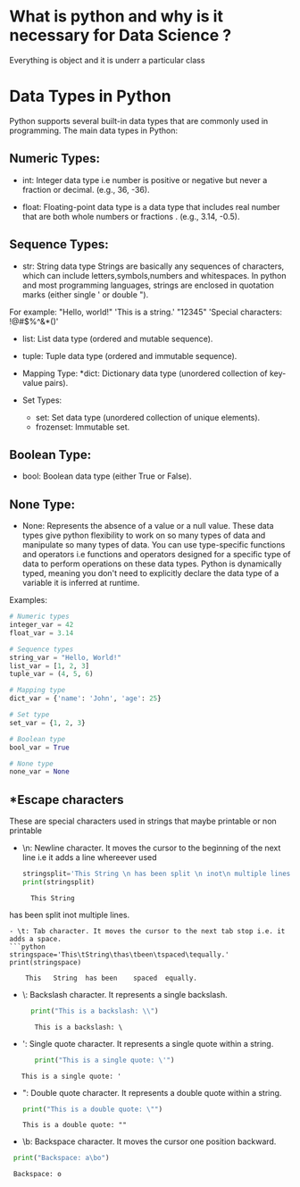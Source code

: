 # What is python and why is it necessary for Data Science ?
Everything is object and it is underr a particular class



# Data Types in Python 

Python supports several built-in data types that are commonly used in programming. 
The main data types in Python:

## Numeric Types:
* int: Integer data type i.e number is positive or negative but never a fraction or decimal. 
(e.g., 36, -36).

* float: Floating-point data type is a data type that includes real number that are both whole numbers or fractions .
(e.g., 3.14, -0.5).

## Sequence Types:

* str: String data type
Strings are basically any sequences of characters, which can include letters,symbols,numbers and whitespaces.
In python and most programming languages, strings are enclosed in quotation marks (either single ' or double "). 

For example:
"Hello, world!"
'This is a string.'
"12345"
'Special characters: !@#$%^&*()'

* list: List data type (ordered and mutable sequence).

* tuple: Tuple data type (ordered and immutable sequence).

* Mapping Type:
   *dict: Dictionary data type (unordered collection of key-value pairs).

* Set Types:
   + set: Set data type (unordered collection of unique elements).
   + frozenset: Immutable set.

## Boolean Type:
  + bool: Boolean data type (either True or False).

## None Type:
 + None: Represents the absence of a value or a null value.
   These data types give python flexibility to work on so many types of data and manipulate so many types of data.
   You can use type-specific functions and operators i.e functions and operators designed for a specific type of data  to perform operations on these data types. 
   Python is dynamically typed, meaning you don't need to explicitly declare the data type of a variable it is inferred at runtime.

Examples:
```python
# Numeric types
integer_var = 42
float_var = 3.14

# Sequence types
string_var = "Hello, World!"
list_var = [1, 2, 3]
tuple_var = (4, 5, 6)

# Mapping type
dict_var = {'name': 'John', 'age': 25}

# Set type
set_var = {1, 2, 3}

# Boolean type
bool_var = True

# None type
none_var = None
```
## *Escape characters 
These are special characters used in strings that maybe printable or non printable 
- \n: Newline character. It moves the cursor to the beginning of the next line i.e it adds  a line whereever used

  ```python
  stringsplit='This String \n has been split \n inot\n multiple lines.'
  print(stringsplit)
  ```
   ```output:output
     This String 
 has been split 
 inot
 multiple lines.
  ```
- \t: Tab character. It moves the cursor to the next tab stop i.e. it adds a space.
```python
  stringspace='This\tString\thas\tbeen\tspaced\tequally.'
  print(stringspace)
```
 ```output:output
     This	String	has	been	spaced	equally.
  ```

- \\: Backslash character. It represents a single backslash.
  ```python
    print("This is a backslash: \\")
  ```
  ```output:output
     This is a backslash: \
  ```

- \': Single quote character. It represents a single quote within a string.
  ```python
     print("This is a single quote: \'")
  ```
```output:
   This is a single quote: '
 ```
- \": Double quote character. It represents a double quote within a string.
   ```python
  print("This is a double quote: \"")
  ```
   ```output:
   This is a double quote: ""
   ```
   
- \b: Backspace character. It moves the cursor one position backward.
 ```python
  print("Backspace: a\bo")
  ```
```output:
 Backspace: o
   ```


